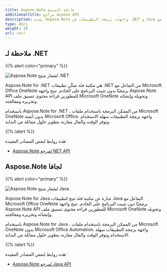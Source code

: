 ```yaml
---
title: Aspose.Note عائلة المنتج
additionalTitle: مراجع Aspose API
description: يقدم Aspose.Note واجهات برمجة التطبيقات في .NET و Java للتفاعل مع Microsoft Office OneNote برمجيًا دون تثبيت البرنامج على الخادم. تتيح واجهات برمجة التطبيقات Aspose.Note للمطورين قراءة محتوى تنسيق ملف Microsoft OneNote وتحويله وإنشائه وتحريره ومعالجته.
type: docs
weight: 10
url: /ar/
---
```


## ملاحظة لـ .NET

{{% alert color="primary" %}} 

![Aspose.Note لشعار منتج .NET](../home_1.png)

Aspose.Note for .NET هي مكتبة فئة تمكّن تطبيقات .NET من التفاعل مع Microsoft Office OneNote برمجيًا بدون تثبيت البرنامج على الخادم. تتيح واجهة Aspose.Note API للمطورين قراءة محتوى تنسيق ملف Microsoft OneNote وتحويله وإنشائه وتحريره ومعالجته.

باستخدام Aspose.Note for .NET ، من الممكن البرمجة باستخدام ملفات Microsoft OneNote بدون أتمتة Microsoft Office. واجهة برمجة التطبيقات سهلة الاستخدام وتوفر الوقت والمال مقارنة بتطوير حلول مماثلة من البداية.

{{% /alert %}} 

هذه روابط لبعض المصادر المفيدة:
- [Aspose.Note لمرجع NET API](/note/ar/net/)

## Aspose.Note لجافا

{{% alert color="primary" %}} 

![Aspose.Note لشعار منتج Java](../home_2.png)

Aspose.Note for Java عبارة عن مكتبة فئة تتيح لتطبيقات Java التفاعل مع Microsoft Office OneNote برمجيًا دون تثبيت البرنامج على الخادم. تتيح واجهة Aspose.Note API للمطورين قراءة محتوى تنسيق ملف Microsoft OneNote وتحويله وإنشائه وتحريره ومعالجته.

باستخدام Aspose.Note for Java ، من الممكن البرمجة باستخدام ملفات Microsoft OneNote بدون Microsoft Office Automation. واجهة برمجة التطبيقات سهلة الاستخدام وتوفر الوقت والمال مقارنة بتطوير حلول مماثلة من البداية.

{{% /alert %}} 

هذه روابط لبعض المصادر المفيدة:
- [Aspose.Note لمرجع Java API](/note/java/)